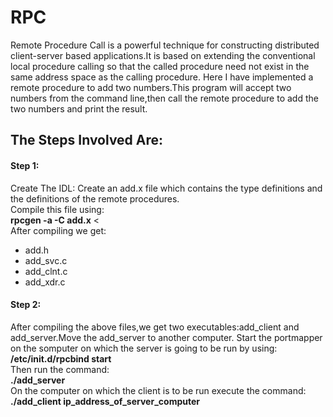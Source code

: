 # RPC

Remote Procedure Call is a powerful technique for constructing distributed client-server based applications.It is based on extending the conventional local procedure calling so that the called procedure need not exist in the same address space as the calling procedure.
Here I have implemented a remote procedure to add two numbers.This program will accept two numbers from the command line,then call the remote procedure to add the two numbers and print the result.

## The Steps Involved Are:

#### Step 1:
Create The IDL:
Create an add.x file which contains the type definitions and the definitions of the remote procedures.
<br> Compile this file using:<br />
**rpcgen -a -C add.x**
<<br >After compiling we get:<br />
- add.h
- add_svc.c
- add_clnt.c
- add_xdr.c

#### Step 2:
After compiling the above files,we get two executables:add_client and add_server.Move the add_server to another computer.
Start the portmapper on the somputer on which the server is going to be run by using:
<br >**/etc/init.d/rpcbind start**<br />
Then run the command:
<br >**./add_server**<br />
On the computer on which the client is to be run execute the command:
<br >**./add_client ip_address_of_server_computer**<br />


